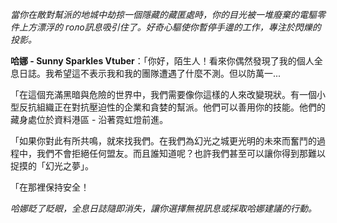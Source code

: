 _當你在敵對幫派的地城中劫掠一個隱藏的藏匿處時，你的目光被一堆廢棄的電驅零件上方漂浮的 голо訊息吸引住了。好奇心驅使你暫停手邊的工作，專注於閃爍的投影。_

**哈娜 - Sunny Sparkles Vtuber**：「你好，陌生人！看來你偶然發現了我的個人全息日誌。我希望這不表示我和我的團隊遭遇了什麼不測。但以防萬一...

「在這個充滿黑暗與危險的世界中，我們需要像你這樣的人來改變現狀。有一個小型反抗組織正在對抗壓迫性的企業和貪婪的幫派。他們可以善用你的技能。他們的藏身處位於資料港區 - 沿著霓虹燈前進。

「如果你對此有所共鳴，就來找我們。在我們為幻光之城更光明的未來而奮鬥的過程中，我們不會拒絕任何盟友。而且誰知道呢？也許我們甚至可以讓你得到那難以捉摸的「幻光之夢」。

「在那裡保持安全！

_哈娜眨了眨眼，全息日誌隨即消失，讓你選擇無視訊息或採取哈娜建議的行動。_
